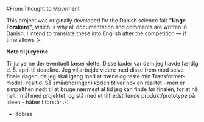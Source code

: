 #From Thought to Movement

This project was originally developed for the Danish science fair **"Unge Forskere"**, which is why all documentation and comments are written in Danish. I intend to translate these into English after the competition — if time allows (-:

**Note til juryerne**

Til juryerne der eventuelt læser dette: Disse koder var dem jeg havde færdig d. 5. april til deadline. Jeg vil arbejde videre med disse frem mod selve finale dagen, da jeg skal igang med at træne og teste min Transformer-model i realtid. Så småændringer i koden bliver nok en realitet - men er simpelthen nødt til at bruge nærmest al tid jeg kan finde før finalen, for at nå helt i mål med projektet, og stå med et tilfredstillende produkt/prototype på ideen - 
håber I forstår :-)
- Tobias
